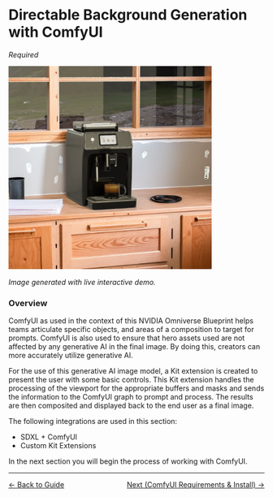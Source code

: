 # **Directable Background Generation with ComfyUI**

*Required*

<img src="../images/construction.png" width="400">

*Image generated with live interactive demo.*

### **Overview**

ComfyUI as used in the context of this NVIDIA Omniverse Blueprint helps teams articulate specific objects, and areas of a composition to target for prompts. ComfyUI is also used to ensure that hero assets used are not affected by any generative AI in the final image. By doing this, creators can  more accurately utilize generative AI.

For the use of this generative AI image model, a Kit extension is created to present the user with some basic controls. This Kit extension handles the processing of the viewport for the appropriate buffers and masks and sends the information to the ComfyUI graph to prompt and process. The results are then composited and displayed back to the end user as a final image.

The following integrations are used in this section:

* SDXL + ComfyUI  
* Custom Kit Extensions

In the next section you will begin the process of working with ComfyUI. 

----
<span style="float:left;">[&larr; Back to Guide](../README.md)</span>                     <span style="float: right;">[Next (ComfyUI Requirements & Install) &rarr;](./comfyui_install.md)</span>